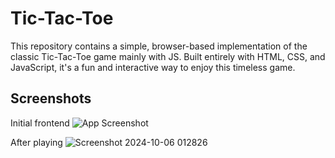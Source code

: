 
# Tic-Tac-Toe

This repository contains a simple, browser-based implementation of the classic Tic-Tac-Toe game mainly with JS. Built entirely with HTML, CSS, and JavaScript, it's a fun and interactive way to enjoy this timeless game.


## Screenshots

Initial frontend
![App Screenshot](https://github.com/user-attachments/assets/21e5c16a-ab96-4ef7-b0a2-c86ca4f632fa)


After playing
![Screenshot 2024-10-06 012826](https://github.com/user-attachments/assets/be0b6128-8869-465a-a416-6622bcc10a63)

